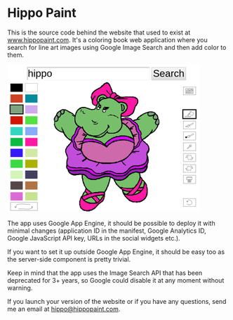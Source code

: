 Hippo Paint
===========

This is the source code behind the website that used to exist at www.hippopaint.com. It's a coloring book web application where you search for line art images using Google Image Search and then add color to them.

![Screenshot](hippopaint-screenshot2.png)

The app uses Google App Engine, it should be possible to deploy it with minimal changes (application ID in the manifest, Google Analytics ID, Google JavaScript API key, URLs in the social widgets etc.).

If you want to set it up outside Google App Engine, it should be easy too as the server-side component is pretty trivial.

Keep in mind that the app uses the Image Search API that has been deprecated for 3+ years, so Google could disable it at any moment without warning.

If you launch your version of the website or if you have any questions, send me an email at hippo@hippopaint.com.
